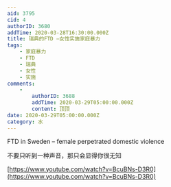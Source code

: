 ```yaml
---
aid: 3795
cid: 4
authorID: 3680
addTime: 2020-03-28T16:30:00.000Z
title: 瑞典的FTD –女性实施家庭暴力
tags:
    - 家庭暴力
    - FTD
    - 瑞典
    - 女性
    - 实施
comments:
    -
        authorID: 3688
        addTime: 2020-03-29T05:00:00.000Z
        content: 顶顶
date: 2020-03-29T05:00:00.000Z
category: 水
---
```


FTD in Sweden – female perpetrated domestic violence

不要只听到一种声音，那只会显得你很无知

[https://www.youtube.com/watch?v=BcuBNs-D3R0](https://www.youtube.com/watch?v=BcuBNs-D3R0)
